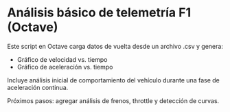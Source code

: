 # Análisis básico de telemetría F1 (Octave)

Este script en Octave carga datos de vuelta desde un archivo .csv y genera:
- Gráfico de velocidad vs. tiempo
- Gráfico de aceleración vs. tiempo

Incluye análisis inicial de comportamiento del vehículo durante una fase de aceleración continua.

Próximos pasos: agregar análisis de frenos, throttle y detección de curvas.

